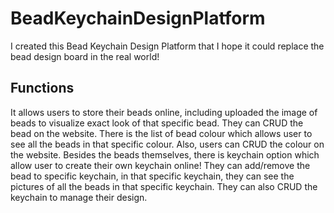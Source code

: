# BeadKeychainDesignPlatform
I created this Bead Keychain Design Platform that I hope it could replace the bead design board in the real world!

## Functions
It allows users to store their beads online, including uploaded the image of beads to visualize exact look of that specific bead. They can CRUD the bead on the website.
There is the list of bead colour which allows user to see all the beads in that specific colour. Also, users can CRUD the colour on the website.
Besides the beads themselves, there is keychain option which allow user to create their own keychain online! They can add/remove the bead to specific keychain, in that specific keychain, they can see the pictures of all the beads in that specific keychain. They can also CRUD the keychain to manage their design.
